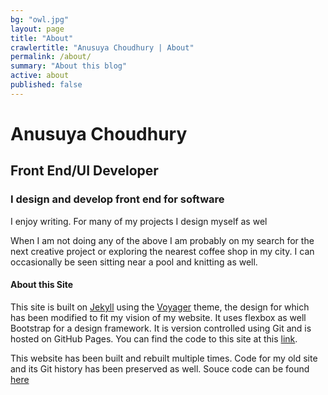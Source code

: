 ```yaml
---
bg: "owl.jpg"
layout: page
title: "About"
crawlertitle: "Anusuya Choudhury | About"
permalink: /about/
summary: "About this blog"
active: about
published: false
---
```


# Anusuya Choudhury 
## Front End/UI Developer
### I design and develop front end for software

I enjoy writing. For many of my projects I design myself as wel

When I am not doing any of the above I am probably on my search for the next creative project or exploring the nearest coffee shop in my city. I can occasionally be seen sitting near a pool and knitting as well.








#### About this Site

This site is built on [Jekyll](https://github.com/jekyll/jekyll) using the [Voyager](http://www.unix-lab.org/voyager/) theme, the design for which has been modified to fit my vision of my website. It uses flexbox as well Bootstrap for a design framework. It is version controlled using Git and is hosted on GitHub Pages. You can find the code to this site at this [link](https://github.com/arc6789/arc6789.github.io). 

This website has been built and rebuilt multiple times. Code for my old site and its Git history has been preserved as well. Souce code can be found [here](https://github.com/arc6789/_old-website) 



